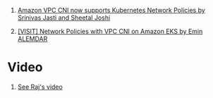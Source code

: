 
1. [Amazon VPC CNI now supports Kubernetes Network Policies by Srinivas Jasti and Sheetal Joshi](https://aws.amazon.com/blogs/containers/amazon-vpc-cni-now-supports-kubernetes-network-policies/)

1. [[VISIT] Network Policies with VPC CNI on Amazon EKS by Emin ALEMDAR](https://eminalemdar.medium.com/network-policies-with-vpc-cni-on-amazon-eks-c6993d6ae596)

# Video

1. [See Raj's video](https://www.udemy.com/course/rocking-kubernetes-with-amazon-eks-fargate-and-devops/learn/lecture/26987462#overview)